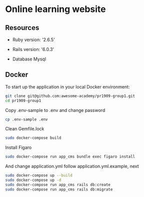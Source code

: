 # Online learning website

## Resources

* Ruby version: '2.6.5'

* Rails version: '6.0.3'

* Database Mysql 

## Docker

To start up the application in your local Docker environment:

```bash
git clone git@github.com:awesome-academy/pr1909-group1.git
cd pr1909-group1
```
Copy .env-sample to .env and change password

```bash
cp .env-sample .env
```

Clean Gemfile.lock

```bash
sudo docker-compose build
```
Install Figaro 

```bash
sudo docker-compose run app_cms bundle exec figaro install
```
And change application.yml follow application.yml.example, next

```bash
sudo docker-compose up --build
sudo docker-compose up -d
sudo docker-compose run app_cms rails db:create
sudo docker-compose run app_cms rails db:migrate
```
